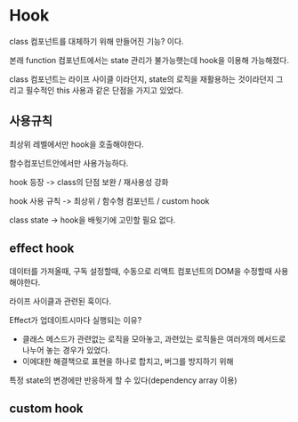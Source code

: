 # Hook

class 컴포넌트를 대체하기 위해 만들어진 기능? 이다.

본래 function 컴포넌트에서는 state 관리가 불가능햇는데 hook을 이용해 가능해졌다.

class 컴포넌트는 라이프 사이클 이라던지, state의 로직을 재활용하는 것이라던지 그리고 필수적인 this 사용과 같은 단점을 가지고 있었다.

 ## 사용규칙

최상위 레벨에서만 hook을 호출해야한다.

함수컴포넌트안에서만 사용가능하다.



hook 등장 -> class의 단점 보완 / 재사용성 강화

hook 사용 규칙 -> 최상위 / 함수형 컴포넌트 / custom hook

class state -> hook을 배웟기에 고민할 필요 없다.



## effect hook

데이터를 가져올때, 구독 설정할때, 수동으로 리액트 컴포넌트의 DOM을 수정할때 사용해야한다.

라이프 사이클과 관련된 훅이다.

Effect가 업데이트시마다 실행되는 이유?

- 클래스 메스드가 관련없는 로직을 모아놓고, 과련있는 로직들은 여러개의 메서드로 나누어 놓는 경우가 있었다.
- 이에대한 해결책으로 표현을 하나로 합치고, 버그를 방지하기 위해

특정 state의 변경에만 반응하게 할 수 있다(dependency array 이용)



## custom hook




